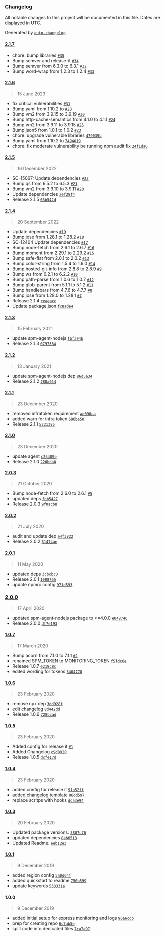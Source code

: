 ### Changelog

All notable changes to this project will be documented in this file. Dates are displayed in UTC.

Generated by [`auto-changelog`](https://github.com/CookPete/auto-changelog).

#### [2.1.7](https://github.com/sematext/sematext-agent-express/compare/2.1.6...2.1.7)

- chore: bump libraries [`#35`](https://github.com/sematext/sematext-agent-express/pull/35)
- Bump semver and release-it [`#34`](https://github.com/sematext/sematext-agent-express/pull/34)
- Bump semver from 6.3.0 to 6.3.1 [`#32`](https://github.com/sematext/sematext-agent-express/pull/32)
- Bump word-wrap from 1.2.3 to 1.2.4 [`#33`](https://github.com/sematext/sematext-agent-express/pull/33)

#### [2.1.6](https://github.com/sematext/sematext-agent-express/compare/2.1.5...2.1.6)

> 15 June 2023

- fix critical vulnerabilities [`#31`](https://github.com/sematext/sematext-agent-express/pull/31)
- Bump yaml from 1.10.2 to  [`#28`](https://github.com/sematext/sematext-agent-express/pull/28)
- Bump vm2 from 3.9.15 to 3.9.19 [`#30`](https://github.com/sematext/sematext-agent-express/pull/30)
- Bump http-cache-semantics from 4.1.0 to 4.1.1 [`#24`](https://github.com/sematext/sematext-agent-express/pull/24)
- Bump vm2 from 3.9.11 to 3.9.15 [`#25`](https://github.com/sematext/sematext-agent-express/pull/25)
- Bump json5 from 1.0.1 to 1.0.2 [`#23`](https://github.com/sematext/sematext-agent-express/pull/23)
- chore: upgrade vulnerable libraries [`479039b`](https://github.com/sematext/sematext-agent-express/commit/479039bdbd7b8ce857e34915e62e45a1d6623331)
- Bump yaml from 1.10.2 to [`7494019`](https://github.com/sematext/sematext-agent-express/commit/7494019f1d0c59630cea3efdf91c36ffa27ef8f0)
- chore: fix moderate vulnerability be running npm audit fix [`24f1da6`](https://github.com/sematext/sematext-agent-express/commit/24f1da68d60077226db9a928b3095c8afe18c021)

#### [2.1.5](https://github.com/sematext/sematext-agent-express/compare/2.1.4...2.1.5)

> 16 December 2022

- SC-15067: Update dependencies [`#22`](https://github.com/sematext/sematext-agent-express/pull/22)
- Bump qs from 6.5.2 to 6.5.3 [`#21`](https://github.com/sematext/sematext-agent-express/pull/21)
- Bump vm2 from 3.9.10 to 3.9.11 [`#20`](https://github.com/sematext/sematext-agent-express/pull/20)
- Update dependencies [`aef28f4`](https://github.com/sematext/sematext-agent-express/commit/aef28f4962b29c0bf5159f71e7aa61880f5ef324)
- Release 2.1.5 [`66b542d`](https://github.com/sematext/sematext-agent-express/commit/66b542d3cec76aae9580ef245c0b4312a43c7e6f)

#### [2.1.4](https://github.com/sematext/sematext-agent-express/compare/2.1.3...2.1.4)

> 20 September 2022

- Update dependencies [`#19`](https://github.com/sematext/sematext-agent-express/pull/19)
- Bump jose from 1.28.1 to 1.28.2 [`#18`](https://github.com/sematext/sematext-agent-express/pull/18)
- SC-12404 Update dependencies [`#17`](https://github.com/sematext/sematext-agent-express/pull/17)
- Bump node-fetch from 2.6.1 to 2.6.7 [`#16`](https://github.com/sematext/sematext-agent-express/pull/16)
- Bump moment from 2.29.1 to 2.29.2 [`#15`](https://github.com/sematext/sematext-agent-express/pull/15)
- Bump safe-flat from 2.0.1 to 2.0.2 [`#13`](https://github.com/sematext/sematext-agent-express/pull/13)
- Bump color-string from 1.5.4 to 1.6.0 [`#14`](https://github.com/sematext/sematext-agent-express/pull/14)
- Bump hosted-git-info from 2.8.8 to 2.8.9 [`#9`](https://github.com/sematext/sematext-agent-express/pull/9)
- Bump ws from 6.2.1 to 6.2.2 [`#10`](https://github.com/sematext/sematext-agent-express/pull/10)
- Bump path-parse from 1.0.6 to 1.0.7 [`#12`](https://github.com/sematext/sematext-agent-express/pull/12)
- Bump glob-parent from 5.1.1 to 5.1.2 [`#11`](https://github.com/sematext/sematext-agent-express/pull/11)
- Bump handlebars from 4.7.6 to 4.7.7 [`#8`](https://github.com/sematext/sematext-agent-express/pull/8)
- Bump jose from 1.28.0 to 1.28.1 [`#7`](https://github.com/sematext/sematext-agent-express/pull/7)
- Release 2.1.4 [`ceaeacc`](https://github.com/sematext/sematext-agent-express/commit/ceaeacca82e6e85e65e67a2a2ac3dd2fd3853474)
- Update package.json [`fc8ade4`](https://github.com/sematext/sematext-agent-express/commit/fc8ade48073a9eac9e6ac3c4a96e9c2ed747eae4)

#### [2.1.3](https://github.com/sematext/sematext-agent-express/compare/2.1.2...2.1.3)

> 15 February 2021

- update spm-agent-nodejs [`fbfa94b`](https://github.com/sematext/sematext-agent-express/commit/fbfa94bfa24fb2a1a89a4a7af9823f4036c3275d)
- Release 2.1.3 [`0797384`](https://github.com/sematext/sematext-agent-express/commit/07973848e0602b22d139afda304f3edea5c7e5b5)

#### [2.1.2](https://github.com/sematext/sematext-agent-express/compare/2.1.1...2.1.2)

> 13 January 2021

- update spm-agent-nodejs dep [`86d5a34`](https://github.com/sematext/sematext-agent-express/commit/86d5a341672ed66e5b900c1bd524398e5ac8858a)
- Release 2.1.2 [`788a914`](https://github.com/sematext/sematext-agent-express/commit/788a9149c5fa09dd15436f8772ea28ea22cd39cc)

#### [2.1.1](https://github.com/sematext/sematext-agent-express/compare/2.1.0...2.1.1)

> 23 December 2020

- removed infratoken requirement [`ad090ca`](https://github.com/sematext/sematext-agent-express/commit/ad090cac4c526e9a20165e964687d5531c1f2988)
- added warn for infra token [`686be50`](https://github.com/sematext/sematext-agent-express/commit/686be50d38ed6a7717a5778b98049518692be9ef)
- Release 2.1.1 [`5221385`](https://github.com/sematext/sematext-agent-express/commit/5221385d7045c746ed9e7b3dc9d47b52cd4061bb)

#### [2.1.0](https://github.com/sematext/sematext-agent-express/compare/2.0.3...2.1.0)

> 23 December 2020

- update agent [`c26409e`](https://github.com/sematext/sematext-agent-express/commit/c26409eeb024825b3d934a3ae0dbb6be292fcdba)
- Release 2.1.0 [`220bda0`](https://github.com/sematext/sematext-agent-express/commit/220bda05de0e1e1eca80cbe61198a9de6a2a02cc)

#### [2.0.3](https://github.com/sematext/sematext-agent-express/compare/2.0.2...2.0.3)

> 21 October 2020

- Bump node-fetch from 2.6.0 to 2.6.1 [`#5`](https://github.com/sematext/sematext-agent-express/pull/5)
- updated deps [`fbb5427`](https://github.com/sematext/sematext-agent-express/commit/fbb542729d4e2863b97f221429a2db8de315823c)
- Release 2.0.3 [`9f0acb8`](https://github.com/sematext/sematext-agent-express/commit/9f0acb88064d49832fe03c0164fc661cebad025c)

#### [2.0.2](https://github.com/sematext/sematext-agent-express/compare/2.0.1...2.0.2)

> 21 July 2020

- audit and update dep [`e4f3822`](https://github.com/sematext/sematext-agent-express/commit/e4f38221288a17cca22af84eb67b214b76d0ddc9)
- Release 2.0.2 [`51474ae`](https://github.com/sematext/sematext-agent-express/commit/51474aeb90cfb4ad9701568cec524dbf4f2e82e9)

#### [2.0.1](https://github.com/sematext/sematext-agent-express/compare/2.0.0...2.0.1)

> 11 May 2020

- updated deps [`3cbcbc0`](https://github.com/sematext/sematext-agent-express/commit/3cbcbc0862ce137b510de8aa13b2f67df0f92b88)
- Release 2.0.1 [`1088765`](https://github.com/sematext/sematext-agent-express/commit/10887652fd6b14c6be74465576eac43493c74690)
- update npmrc config [`971d593`](https://github.com/sematext/sematext-agent-express/commit/971d593bf4ea7f9d7148c7e83d9f742c8570a9a5)

### [2.0.0](https://github.com/sematext/sematext-agent-express/compare/1.0.7...2.0.0)

> 17 April 2020

- updated spm-agent-nodejs package to &gt;=4.0.0 [`e048746`](https://github.com/sematext/sematext-agent-express/commit/e048746fc9141445344aaf7dfc0ad6693e418022)
- Release 2.0.0 [`df7e193`](https://github.com/sematext/sematext-agent-express/commit/df7e193f09e279b8725d029bc44637cfa4cb38cd)

#### [1.0.7](https://github.com/sematext/sematext-agent-express/compare/1.0.6...1.0.7)

> 17 March 2020

- Bump acorn from 7.1.0 to 7.1.1 [`#2`](https://github.com/sematext/sematext-agent-express/pull/2)
- renamed SPM_TOKEN to MONITORING_TOKEN [`f5fdc6e`](https://github.com/sematext/sematext-agent-express/commit/f5fdc6ee4d053c1a757e44a4cf30e9e6c467dd8f)
- Release 1.0.7 [`e218c8c`](https://github.com/sematext/sematext-agent-express/commit/e218c8c8d0df0e089f24b6504d19ce4e3f89bee0)
- edited wording for tokens [`3404778`](https://github.com/sematext/sematext-agent-express/commit/3404778aa5a9b87ce4d925b49f039587949861fd)

#### [1.0.6](https://github.com/sematext/sematext-agent-express/compare/1.0.5...1.0.6)

> 23 February 2020

- remove npx dep [`3dd928f`](https://github.com/sematext/sematext-agent-express/commit/3dd928febefee303743aa67f1708c8e01c77beeb)
- edit changelog [`8d442dd`](https://github.com/sematext/sematext-agent-express/commit/8d442ddfa5de0688f17fee7f9e46a9a16efad739)
- Release 1.0.6 [`728bcad`](https://github.com/sematext/sematext-agent-express/commit/728bcad4457a0cd4342f32d41eff0a942cc62347)

#### [1.0.5](https://github.com/sematext/sematext-agent-express/compare/1.0.4...1.0.5)

> 23 February 2020

- Added config for release it [`#1`](https://github.com/sematext/sematext-agent-express/pull/1)
- Added Changelog [`c9d8920`](https://github.com/sematext/sematext-agent-express/commit/c9d8920fb205fb4ca3c402c7770d82aeb48b046e)
- Release 1.0.5 [`dcfe17d`](https://github.com/sematext/sematext-agent-express/commit/dcfe17d25b071942f693bd318f987d0b4dd49d0d)

#### [1.0.4](https://github.com/sematext/sematext-agent-express/compare/1.0.3...1.0.4)

> 23 February 2020

- added config for release it [`91b52ff`](https://github.com/sematext/sematext-agent-express/commit/91b52ff7871eef07726ef1856f1264e2d7d52973)
- added changelog template [`06dd597`](https://github.com/sematext/sematext-agent-express/commit/06dd597f5bc81d2f32f8e3db7869537a6c4c9763)
- replace scritps with hooks [`dca3e94`](https://github.com/sematext/sematext-agent-express/commit/dca3e94a65cc9521e0c1c21d07fbb35f9e6b05d6)

#### [1.0.3](https://github.com/sematext/sematext-agent-express/compare/1.0.1...1.0.3)

> 20 February 2020

- Updated package versions. [`3807c76`](https://github.com/sematext/sematext-agent-express/commit/3807c768a446b5c172018144917a121331f9c921)
- updated dependencies [`8ab6518`](https://github.com/sematext/sematext-agent-express/commit/8ab651804790985a4b7cfa200931020aab18ae0f)
- Updated Readme. [`eeb12e3`](https://github.com/sematext/sematext-agent-express/commit/eeb12e3b12a9174bb18000ee08b27d04ccd46d42)

#### [1.0.1](https://github.com/sematext/sematext-agent-express/compare/1.0.0...1.0.1)

> 9 December 2019

- added region config [`5a0d64f`](https://github.com/sematext/sematext-agent-express/commit/5a0d64fcbb2c6a1d24603950bda224a1d59b2553)
- added quickstart to readme [`750b599`](https://github.com/sematext/sematext-agent-express/commit/750b599c41ba4db08ac4639ed1d66e8ebaa7f075)
- update keywords [`538331a`](https://github.com/sematext/sematext-agent-express/commit/538331a1443ed88b2509e1de293c031340d54807)

#### 1.0.0

> 9 December 2019

- added initial setup for express monitoring and logs [`96a6cdb`](https://github.com/sematext/sematext-agent-express/commit/96a6cdb00be89fcf759045aa67715f0891d989a2)
- prep for creating repo [`6c7ab5e`](https://github.com/sematext/sematext-agent-express/commit/6c7ab5e72d1542c366b4e98ee6f377a0166df5d8)
- split code into dedicated files [`7ca7a97`](https://github.com/sematext/sematext-agent-express/commit/7ca7a979d5f0514b8bb57bc0c893a64bfbde4be1)
